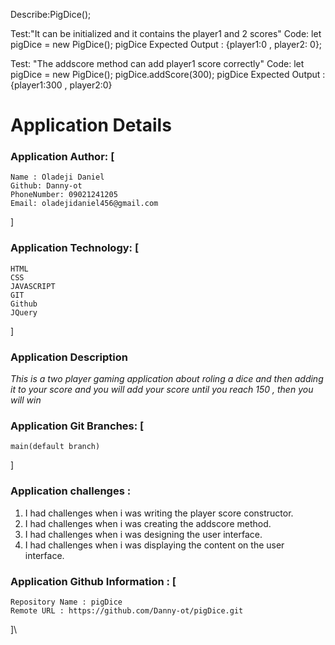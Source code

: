 
Describe:PigDice();

Test:"It can be initialized and it contains the player1 and 2 scores"
Code:
let pigDice = new PigDice();
pigDice
Expected Output : {player1:0 , player2: 0};

Test: "The addscore method can add player1 score correctly"
Code:
let pigDice = new PigDice();
pigDice.addScore(300);
pigDice
Expected Output : {player1:300 , player2:0}



# Application Details
### Application Author: [
    Name : Oladeji Daniel
    Github: Danny-ot
    PhoneNumber: 09021241205
    Email: oladejidaniel456@gmail.com
]

### Application Technology: [
    HTML
    CSS
    JAVASCRIPT
    GIT
    Github
    JQuery
]

### Application Description
*This is a two player gaming application about roling a dice and then adding it to your score and you will add your score until you reach 150 , then you will win*

### Application Git Branches: [
    main(default branch)
]

### Application challenges : 
1. I had challenges when i was writing the player score constructor.
2. I had challenges when i was creating the addscore method.
3. I had challenges when i was designing the user interface.
4. I had challenges when i was displaying the content on the user interface.

### Application Github  Information : [
    Repository Name : pigDice 
    Remote URL : https://github.com/Danny-ot/pigDice.git
]\